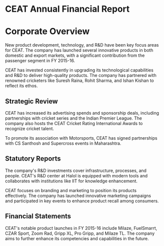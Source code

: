 # CEAT Annual Financial Report

# Corporate Overview

New product development, technology, and R&D have been key focus areas for CEAT. The company has launched several innovative products in both domestic and export markets, with a significant contribution from the passenger segment in FY 2015-16.

CEAT has invested consistently in upgrading its technological capabilities and R&D to deliver high-quality products. The company has partnered with renowned cricketers like Suresh Raina, Rohit Sharma, and Ishan Kishan to reflect its ethos.

## Strategic Review

CEAT has increased its advertising spends and sponsorship deals, including partnerships with cricket series and the Indian Premier League. The company also hosts the CEAT Cricket Rating International Awards to recognize cricket talent.

To promote its association with Motorsports, CEAT has signed partnerships with CS Santhosh and Supercross events in Maharashtra.

## Statutory Reports

The company's R&D investments cover infrastructure, processes, and people. CEAT's R&D center at Halol is equipped with modern tools and collaborates with institutions like IIT for knowledge enhancement.

CEAT focuses on branding and marketing to position its products effectively. The company has launched innovative marketing campaigns and participated in key events to enhance product recall among consumers.

## Financial Statements

CEAT's notable product launches in FY 2015-16 include Milaze, FuelSmarrt, CZAR Sport, Zoom Rad, Gripp XL, Pro Gripp, and Milaze TL. The company aims to further enhance its competencies and capabilities in the future.